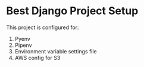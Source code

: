# Best Django Project Setup

This project is configured for:

1. Pyenv
2. Pipenv
3. Environment variable settings file
4. AWS config for S3

